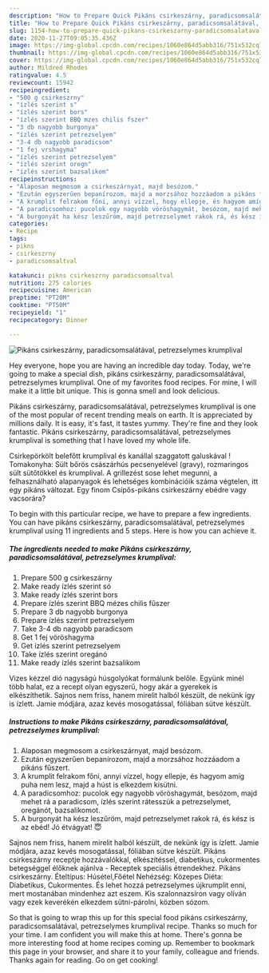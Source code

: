```yaml
---
description: "How to Prepare Quick Pikáns csirkeszárny, paradicsomsalátával, petrezselymes krumplival"
title: "How to Prepare Quick Pikáns csirkeszárny, paradicsomsalátával, petrezselymes krumplival"
slug: 1154-how-to-prepare-quick-pikans-csirkeszarny-paradicsomsalataval-petrezselymes-krumplival
date: 2020-11-27T09:05:35.436Z
image: https://img-global.cpcdn.com/recipes/1060e864d5abb316/751x532cq70/pikans-csirkeszarny-paradicsomsalataval-petrezselymes-krumplival-recept-foto.jpg
thumbnail: https://img-global.cpcdn.com/recipes/1060e864d5abb316/751x532cq70/pikans-csirkeszarny-paradicsomsalataval-petrezselymes-krumplival-recept-foto.jpg
cover: https://img-global.cpcdn.com/recipes/1060e864d5abb316/751x532cq70/pikans-csirkeszarny-paradicsomsalataval-petrezselymes-krumplival-recept-foto.jpg
author: Mildred Rhodes
ratingvalue: 4.5
reviewcount: 15942
recipeingredient:
- "500 g csirkeszrny"
- "ízlés szerint s"
- "ízlés szerint bors"
- "ízlés szerint BBQ mzes chilis fszer"
- "3 db nagyobb burgonya"
- "ízlés szerint petrezselyem"
- "3-4 db nagyobb paradicsom"
- "1 fej vrshagyma"
- "ízlés szerint petrezselyem"
- "ízlés szerint oregn"
- "ízlés szerint bazsalikom"
recipeinstructions:
- "Alaposan megmosom a csirkeszárnyat, majd besózom."
- "Ezután egyszerűen bepanírozom, majd a morzsához hozzáadom a pikáns fűszert."
- "A krumplit felrakom főni, annyi vízzel, hogy ellepje, és hagyom amíg puha nem lesz, majd a húst is elkezdem kisütni."
- "A paradicsomhoz: pucolok egy nagyobb vöröshagymát, besózom, majd mehet rá a paradicsom, ízlés szerint rátesszük a petrezselymet, oregánót, bazsalikomot."
- "A burgonyát ha kész leszűröm, majd petrezselymet rakok rá, és kész is az ebéd! Jó étvágyat! 😇"
categories:
- Recipe
tags:
- pikns
- csirkeszrny
- paradicsomsaltval

katakunci: pikns csirkeszrny paradicsomsaltval 
nutrition: 275 calories
recipecuisine: American
preptime: "PT20M"
cooktime: "PT50M"
recipeyield: "1"
recipecategory: Dinner

---
```



![Pikáns csirkeszárny, paradicsomsalátával, petrezselymes krumplival](https://img-global.cpcdn.com/recipes/1060e864d5abb316/751x532cq70/pikans-csirkeszarny-paradicsomsalataval-petrezselymes-krumplival-recept-foto.jpg)

Hey everyone, hope you are having an incredible day today. Today, we're going to make a special dish, pikáns csirkeszárny, paradicsomsalátával, petrezselymes krumplival. One of my favorites food recipes. For mine, I will make it a little bit unique. This is gonna smell and look delicious.

Pikáns csirkeszárny, paradicsomsalátával, petrezselymes krumplival is one of the most popular of recent trending meals on earth. It is appreciated by millions daily. It is easy, it's fast, it tastes yummy. They're fine and they look fantastic. Pikáns csirkeszárny, paradicsomsalátával, petrezselymes krumplival is something that I have loved my whole life.

Csirkepörkölt belefőtt krumplival és kanállal szaggatott galuskával ! Tomakonyha: Sült bőrös császárhús pecsenyelével (gravy), rozmaringos sült sütőtökkel és krumplival. A grillezést sose lehet megunni, a felhasználható alapanyagok és lehetséges kombinációik száma végtelen, itt egy pikáns változat. Egy finom Csípős-pikáns csirkeszárny ebédre vagy vacsorára?


To begin with this particular recipe, we have to prepare a few ingredients. You can have pikáns csirkeszárny, paradicsomsalátával, petrezselymes krumplival using 11 ingredients and 5 steps. Here is how you can achieve it.

<!--inarticleads1-->

##### The ingredients needed to make Pikáns csirkeszárny, paradicsomsalátával, petrezselymes krumplival:

1. Prepare 500 g csirkeszárny
1. Make ready ízlés szerint só
1. Make ready ízlés szerint bors
1. Prepare ízlés szerint BBQ mézes chilis fűszer
1. Prepare 3 db nagyobb burgonya
1. Prepare ízlés szerint petrezselyem
1. Take 3-4 db nagyobb paradicsom
1. Get 1 fej vöröshagyma
1. Get ízlés szerint petrezselyem
1. Take ízlés szerint oregánó
1. Make ready ízlés szerint bazsalikom


Vizes kézzel dió nagyságú húsgolyókat formálunk belőle. Együnk minél több halat, ez a recept olyan egyszerű, hogy akár a gyerekek is elkészíthetik. Sajnos nem friss, hanem mirelit halból készült, de nekünk így is ízlett. Jamie módjára, azaz kevés mosogatással, fóliában sütve készült. 

<!--inarticleads2-->

##### Instructions to make Pikáns csirkeszárny, paradicsomsalátával, petrezselymes krumplival:

1. Alaposan megmosom a csirkeszárnyat, majd besózom.
1. Ezután egyszerűen bepanírozom, majd a morzsához hozzáadom a pikáns fűszert.
1. A krumplit felrakom főni, annyi vízzel, hogy ellepje, és hagyom amíg puha nem lesz, majd a húst is elkezdem kisütni.
1. A paradicsomhoz: pucolok egy nagyobb vöröshagymát, besózom, majd mehet rá a paradicsom, ízlés szerint rátesszük a petrezselymet, oregánót, bazsalikomot.
1. A burgonyát ha kész leszűröm, majd petrezselymet rakok rá, és kész is az ebéd! Jó étvágyat! 😇


Sajnos nem friss, hanem mirelit halból készült, de nekünk így is ízlett. Jamie módjára, azaz kevés mosogatással, fóliában sütve készült. Pikáns csirkeszárny receptje hozzávalókkal, elkészítéssel, diabetikus, cukormentes betegséggel élőknek ajánlva - Receptek speciális étrendekhez. Pikáns csirkeszárny. Ételtípus: Húsétel,Főétel Nehézség: Közepes Diéta: Diabetikus, Cukormentes. És lehet hozzá petrezselymes újkrumplit enni, mert mostanában mindenhez azt eszem. Kis szalonnazsíron vagy olíván vagy ezek keverékén elkezdem sütni-párolni, közben sózom. 

So that is going to wrap this up for this special food pikáns csirkeszárny, paradicsomsalátával, petrezselymes krumplival recipe. Thanks so much for your time. I am confident you will make this at home. There's gonna be more interesting food at home recipes coming up. Remember to bookmark this page in your browser, and share it to your family, colleague and friends. Thanks again for reading. Go on get cooking!

